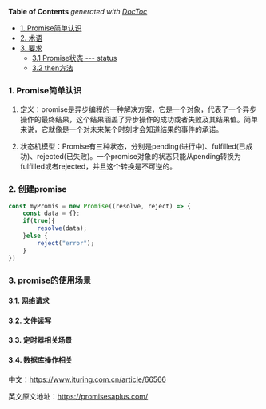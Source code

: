 <!-- START doctoc generated TOC please keep comment here to allow auto update -->
<!-- DON'T EDIT THIS SECTION, INSTEAD RE-RUN doctoc TO UPDATE -->
**Table of Contents**  *generated with [DocToc](https://github.com/thlorenz/doctoc)*

- [1. Promise简单认识](#1-promise%E7%AE%80%E5%8D%95%E8%AE%A4%E8%AF%86)
- [2. 术语](#2-%E6%9C%AF%E8%AF%AD)
- [3. 要求](#3-%E8%A6%81%E6%B1%82)
  - [3.1 Promise状态 --- status](#31-promise%E7%8A%B6%E6%80%81-----status)
  - [3.2 then方法](#32-then%E6%96%B9%E6%B3%95)

<!-- END doctoc generated TOC please keep comment here to allow auto update -->

### 1. Promise简单认识

1. 定义：promise是异步编程的一种解决方案，它是一个对象，代表了一个异步操作的最终结果，这个结果涵盖了异步操作的成功或者失败及其结果值。简单来说，它就像是一个对未来某个时刻才会知道结果的事件的承诺。

2. 状态机模型：Promise有三种状态，分别是pending(进行中)、fulfilled(已成功)、rejected(已失败)。一个promise对象的状态只能从pending转换为fulfilled或者rejected，并且这个转换是不可逆的。

### 2. 创建promise

```ts
const myPromis = new Promise((resolve, reject) => {
    const data = {};
    if(true){
        resolve(data);
    }else {
        reject("error");
    }
})
```

### 3. promise的使用场景

#### 3.1. 网络请求



#### 3.2. 文件读写

#### 3.3. 定时器相关场景

#### 3.4. 数据库操作相关

中文：https://www.ituring.com.cn/article/66566

英文原文地址：https://promisesaplus.com/
